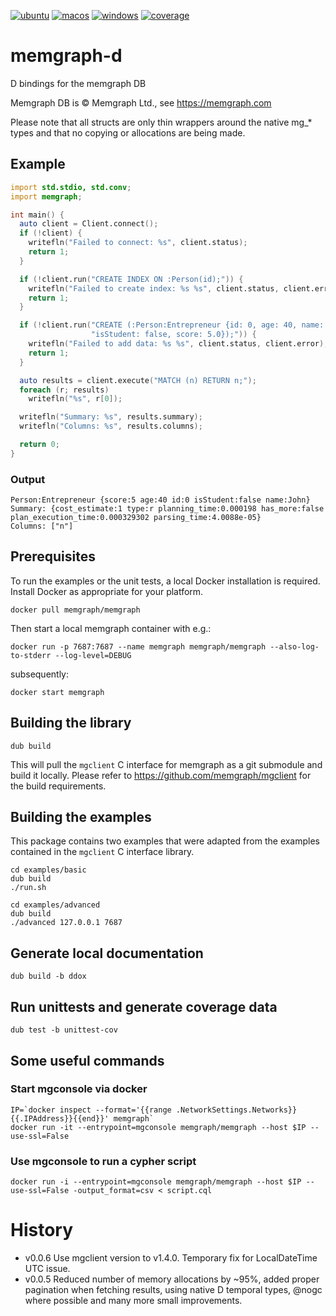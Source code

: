 [![ubuntu](https://github.com/sinisa-susnjar/memgraph-d/actions/workflows/ubuntu.yml/badge.svg)](https://github.com/sinisa-susnjar/memgraph-d/actions/workflows/ubuntu.yml) [![macos](https://github.com/sinisa-susnjar/memgraph-d/actions/workflows/macos.yml/badge.svg)](https://github.com/sinisa-susnjar/memgraph-d/actions/workflows/macos.yml) [![windows](https://github.com/sinisa-susnjar/memgraph-d/actions/workflows/windows.yml/badge.svg)](https://github.com/sinisa-susnjar/memgraph-d/actions/workflows/windows.yml) [![coverage](https://codecov.io/gh/sinisa-susnjar/memgraph-d/branch/main/graph/badge.svg?token=ILY7NOAXDF)](https://codecov.io/gh/sinisa-susnjar/memgraph-d)

# memgraph-d

D bindings for the memgraph DB

Memgraph DB is &copy; Memgraph Ltd., see https://memgraph.com

Please note that all structs are only thin wrappers around the native mg_\* types and
that no copying or allocations are being made.

## Example
```d
import std.stdio, std.conv;
import memgraph;

int main() {
  auto client = Client.connect();
  if (!client) {
    writefln("Failed to connect: %s", client.status);
    return 1;
  }

  if (!client.run("CREATE INDEX ON :Person(id);")) {
    writefln("Failed to create index: %s %s", client.status, client.error);
    return 1;
  }

  if (!client.run("CREATE (:Person:Entrepreneur {id: 0, age: 40, name: 'John', " ~
                  "isStudent: false, score: 5.0});")) {
    writefln("Failed to add data: %s %s", client.status, client.error);
    return 1;
  }

  auto results = client.execute("MATCH (n) RETURN n;");
  foreach (r; results)
    writefln("%s", r[0]);

  writefln("Summary: %s", results.summary);
  writefln("Columns: %s", results.columns);

  return 0;
}
```

### Output

```
Person:Entrepreneur {score:5 age:40 id:0 isStudent:false name:John}
Summary: {cost_estimate:1 type:r planning_time:0.000198 has_more:false plan_execution_time:0.000329302 parsing_time:4.0088e-05}
Columns: ["n"]
```

## Prerequisites

To run the examples or the unit tests, a local Docker installation is required. Install Docker as appropriate for your platform.

    docker pull memgraph/memgraph

Then start a local memgraph container with e.g.:

    docker run -p 7687:7687 --name memgraph memgraph/memgraph --also-log-to-stderr --log-level=DEBUG

subsequently:

    docker start memgraph

## Building the library

    dub build

This will pull the `mgclient` C interface for memgraph as a git submodule and build it locally.
Please refer to https://github.com/memgraph/mgclient for the build requirements.

## Building the examples

This package contains two examples that were adapted from the examples contained in the `mgclient` C interface library.

    cd examples/basic
    dub build
    ./run.sh

    cd examples/advanced
    dub build
    ./advanced 127.0.0.1 7687

## Generate local documentation

    dub build -b ddox

## Run unittests and generate coverage data

    dub test -b unittest-cov

## Some useful commands

### Start mgconsole via docker

    IP=`docker inspect --format='{{range .NetworkSettings.Networks}}{{.IPAddress}}{{end}}' memgraph`
    docker run -it --entrypoint=mgconsole memgraph/memgraph --host $IP --use-ssl=False

### Use mgconsole to run a cypher script

    docker run -i --entrypoint=mgconsole memgraph/memgraph --host $IP --use-ssl=False -output_format=csv < script.cql

# History

* v0.0.6 Use mgclient version to v1.4.0.
         Temporary fix for LocalDateTime UTC issue.
* v0.0.5 Reduced number of memory allocations by ~95%, added proper pagination when fetching results,
         using native D temporal types, @nogc where possible and many more small improvements.
